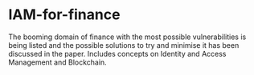 # IAM-for-finance

The booming domain of finance with the most possible vulnerabilities is being listed and the possible solutions to try and minimise it has been discussed in the paper.
Includes concepts on Identity and Access Management and Blockchain.
